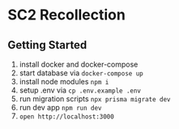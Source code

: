 # SC2 Recollection

## Getting Started

1. install docker and docker-compose
2. start database via `docker-compose up`
3. install node modules `npm i`
4. setup .env via `cp .env.example .env`
5. run migration scripts `npx prisma migrate dev`
6. run dev app `npm run dev`
7. `open http://localhost:3000`